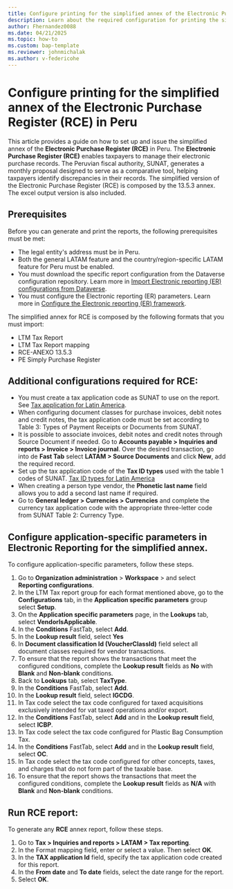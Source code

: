 ```yaml
---
title: Configure printing for the simplified annex of the Electronic Purchase Register (RCE) for Peru
description: Learn about the required configuration for printing the simplified annex of the Electronic Purchase Register (RCE) for Peru
author: Fhernandez0088
ms.date: 04/21/2025
ms.topic: how-to
ms.custom: bap-template
ms.reviewer: johnmichalak
ms.author: v-federicohe
---
```

# Configure printing for the simplified annex of the Electronic Purchase Register (RCE) in Peru
This article provides a guide on how to set up and issue the simplified annex of the **Electronic Purchase Register (RCE)** in Peru.
The **Electronic Purchase Register (RCE)** enables taxpayers to manage their electronic purchase records. The Peruvian fiscal authority, SUNAT, generates a monthly proposal designed to serve as a comparative tool, helping taxpayers identify discrepancies in their records.
The simplified version of the Electronic Purchase Register (RCE) is composed by the 13.5.3 annex.
The excel output version is also included.

## Prerequisites
Before you can generate and print the reports, the following prerequisites must be met:
* The legal entity's address must be in Peru.
* Both the general LATAM feature and the country/region-specific LATAM feature for Peru must be enabled.
* You must download the specific report configuration from the Dataverse configuration repository. 
Learn more in [Import Electronic reporting (ER) configurations from Dataverse](https://learn.microsoft.com/dynamics365/finance/localizations/global/workspace/gsw-import-er-config-dataverse).
* You must configure the Electronic reporting (ER) parameters. Learn more in [Configure the Electronic reporting (ER) framework](../../../fin-ops-core/dev-itpro/analytics/electronic-reporting-er-configure-parameters.md).

The simplified annex for RCE is composed by the following formats that you must import:
* LTM Tax Report
* LTM Tax Report mapping
* RCE-ANEXO 13.5.3
* PE Simply Purchase Register

## Additional configurations required for RCE:
* You must create a tax application code as SUNAT to use on the report. See [Tax application for Latin America](../ltm-core-tax-application.md).
* When configuring document classes for purchase invoices, debit notes and credit notes, the tax application code must be set according to Table 3: Types of Payment Receipts or Documents from SUNAT.
* It is possible to associate invoices, debit notes and credit notes through Source Document if needed. Go to **Accounts payable > Inquiries and reports > Invoice > Invoice journal**. Over the desired transaction, go into de **Fast Tab** select **LATAM > Source Documents** and click **New**, add the required record.
* Set up the tax application code of the **Tax ID types** used with the table 1 codes of SUNAT. [Tax ID types for Latin America]( https://learn.microsoft.com/dynamics365/finance/localizations/iberoamerica/ltm-core-tax-id-type)
* When creating a person type vendor, the **Phonetic last name** field allows you to add a second last name if required.
* Go to **General ledger > Currencies > Currencies** and complete the currency tax application code with the appropriate three-letter code from SUNAT Table 2: Currency Type.

## Configure application-specific parameters in Electronic Reporting for the simplified annex.
To configure application-specific parameters, follow these steps.
1. Go to **Organization administration** > **Workspace** > and select **Reporting configurations**.
2. In the LTM Tax report group for each format mentioned above, go to the **Configurations** tab, in the **Application specific parameters** group select **Setup**.
3. On the **Application specific parameters** page, in the **Lookups** tab, select **VendorIsApplicable**.
4. In the **Conditions** FastTab, select **Add**.
5. In the **Lookup result** field, select **Yes**
6. In **Document classification Id (VoucherClassId)** field select all document classes required for vendor transactions.
7. To ensure that the report shows the transactions that meet the configured conditions, complete the **Lookup result** fields as **No** with **Blank** and **Non-blank** conditions.
8. Back to **Lookups** tab, select **TaxType**.
9. In the **Conditions** FastTab, select **Add**.
10. In the **Lookup result** field, select **IGCDG**.
11. In Tax code select the tax code configured for taxed acquisitions exclusively intended for vat taxed operations and/or export.
12. In the **Conditions** FastTab, select **Add** and in the **Lookup result** field, select **ICBP**.
13. In Tax code select the tax code configured for Plastic Bag Consumption Tax.
14. In the **Conditions** FastTab, select **Add** and in the **Lookup result** field, select **OC**.
15. In Tax code select the tax code configured for other concepts, taxes, and charges that do not form part of the taxable base.
16. To ensure that the report shows the transactions that meet the configured conditions, complete the **Lookup result** fields as **N/A** with **Blank** and **Non-blank** conditions.

## Run RCE report:
To generate any **RCE** annex report, follow these steps.
1. Go to **Tax > Inquiries and reports > LATAM > Tax reporting**.
2. In the Format mapping field, enter or select a value. Then select **OK**.
3.  In the **TAX application Id** field, specify the tax application code created for this report.
4. In the **From date** and **To date** fields, select the date range for the report.
5. Select **OK**.

